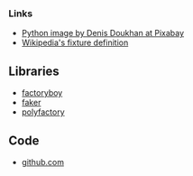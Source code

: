 ### Links

- [Python image by Denis Doukhan at Pixabay](https://pixabay.com/users/denisdoukhan-607002)
- [Wikipedia's fixture definition](https://www.wikiwand.com/en/Test_fixture)

## Libraries

- [factoryboy](https://factoryboy.readthedocs.io/en/stable/)
- [faker](https://faker.readthedocs.io/en/master/)
- [polyfactory](https://polyfactory.litestar.dev/latest/)

## Code

- [github.com]()
```
